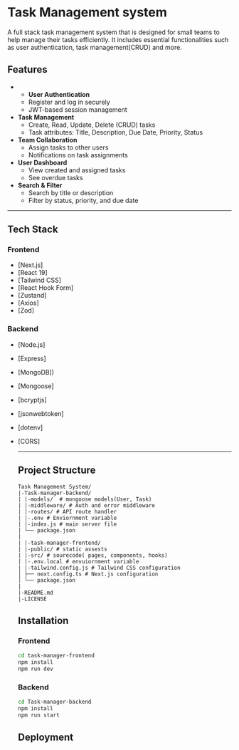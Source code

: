 # Task Management system
A full stack task management system that is designed for small teams to help manage their tasks efficiently. It includes essential functionalities such as user authentication, task management(CRUD) and more.

## Features
- - **User Authentication**
  - Register and log in securely
  - JWT-based session management
- **Task Management**
  - Create, Read, Update, Delete (CRUD) tasks
  - Task attributes: Title, Description, Due Date, Priority, Status
- **Team Collaboration**
  - Assign tasks to other users
  - Notifications on task assignments
- **User Dashboard**
  - View created and assigned tasks
  - See overdue tasks
- **Search & Filter**
  - Search by title or description
  - Filter by status, priority, and due date
---
## Tech Stack

### Frontend
- [Next.js]
- [React 19]
- [Tailwind CSS]
- [React Hook Form]
- [Zustand]
- [Axios]
- [Zod]

### Backend
- [Node.js]
- [Express]
- [MongoDB])
- [Mongoose]
- [bcryptjs]
- [jsonwebtoken]
- [dotenv]
- [CORS]

  ---
  ## Project Structure

  ```
  Task Management System/
  |-Task-manager-backend/
  | |-models/  # mongoose models(User, Task)
  | |-middleware/ # Auth and error middleware
  | |-routes/ # API route handler
  | |-.env # Enviornment variable
  | |-index.js # main server file
  | └── package.json
  |
  | |-task-manager-frontend/
  | |-public/ # static assests
  | |-src/ # sourecode( pages, components, hooks)
  | |-.env.local # envuiornment variable
  | |-tailwind.config.js # Tailwind CSS configuration
  │ ├── next.config.ts # Next.js configuration
  │ └── package.json
  |
  |-README.md
  |-LICENSE

  ```

  ## Installation
  ### Frontend
  
  ```bash
  cd task-manager-frontend
  npm install
  npm run dev
  ```
  
  ### Backend

  ```bash
  cd Task-manager-backend
  npm install
  npm run start
  ```

  ## Deployment

  ###
  
  
